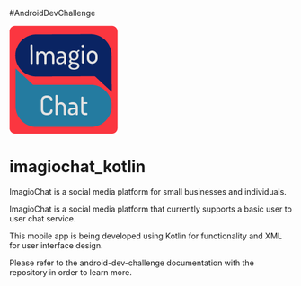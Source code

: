#AndroidDevChallenge

![ImagioChat Logo](https://github.com/GenieCloud/imagiochat_kotlin/blob/master/imagiochat_logo_mdpi.png)

# imagiochat_kotlin
ImagioChat is a social media platform for small businesses and individuals.

ImagioChat is a social media platform that currently supports a basic user to user chat service.

This mobile app is being developed using Kotlin for functionality and XML for user interface design.

Please refer to the android-dev-challenge documentation with the repository in order to learn more.

